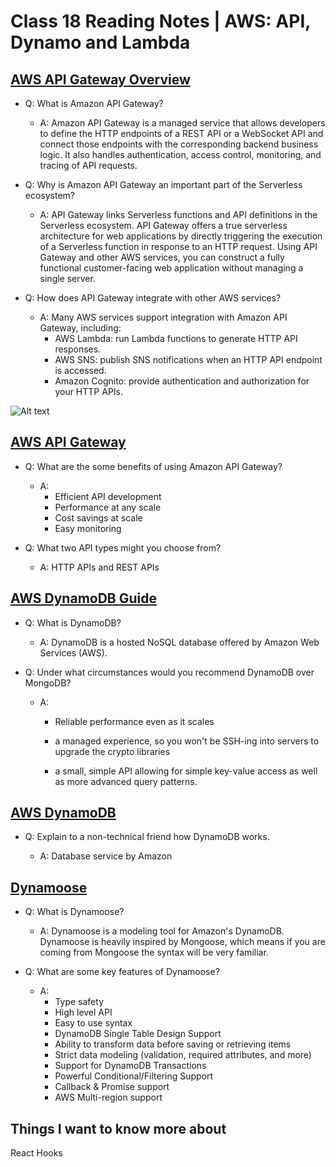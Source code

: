 # Class 18 Reading Notes |  AWS: API, Dynamo and Lambda

## [AWS API Gateway Overview](https://www.serverless.com/amazon-api-gateway)

- Q: What is Amazon API Gateway?

  - A: Amazon API Gateway is a managed service that allows developers to define the HTTP endpoints of a REST API or a WebSocket API and connect those endpoints with the corresponding backend business logic. It also handles authentication, access control, monitoring, and tracing of API requests.

- Q: Why is Amazon API Gateway an important part of the Serverless ecosystem?

  - A: API Gateway links Serverless functions and API definitions in the Serverless ecosystem. API Gateway offers a true serverless architecture for web applications by directly triggering the execution of a Serverless function in response to an HTTP request. Using API Gateway and other AWS services, you can construct a fully functional customer-facing web application without managing a single server.

- Q: How does API Gateway integrate with other AWS services?

  - A: Many AWS services support integration with Amazon API Gateway, including:
    - AWS Lambda: run Lambda functions to generate HTTP API responses.
    - AWS SNS: publish SNS notifications when an HTTP API endpoint is accessed.
    - Amazon Cognito: provide authentication and authorization for your HTTP APIs.

![Alt text](https://d1.awsstatic.com/serverless/New-API-GW-Diagram.c9fc9835d2a9aa00ef90d0ddc4c6402a2536de0d.png)

## [AWS API Gateway](https://aws.amazon.com/api-gateway/)

- Q: What are the some benefits of using Amazon API Gateway?

  - A:
    - Efficient API development
    - Performance at any scale
    - Cost savings at scale
    - Easy monitoring

- Q: What two API types might you choose from?

  - A: HTTP APIs and REST APIs

## [AWS DynamoDB Guide](<https://www.dynamodbguide.com/what-is-dynamo-db/>)

- Q: What is DynamoDB?

  - A: DynamoDB is a hosted NoSQL database offered by Amazon Web Services (AWS).

- Q: Under what circumstances would you recommend DynamoDB over MongoDB?

  - A:
    - Reliable performance even as it scales

    - a managed experience, so you won't be SSH-ing into servers to upgrade the crypto libraries

    - a small, simple API allowing for simple key-value access as well as more advanced query patterns.

## [AWS DynamoDB](https://aws.amazon.com/dynamodb/)

- Q: Explain to a non-technical friend how DynamoDB works.

  - A: Database service by Amazon

## [Dynamoose](https://dynamoosejs.com/getting_started/Introduction)

- Q: What is Dynamoose?

  - A: Dynamoose is a modeling tool for Amazon's DynamoDB. Dynamoose is heavily inspired by Mongoose, which means if you are coming from Mongoose the syntax will be very familiar.

- Q: What are some key features of Dynamoose?

  - A:
    - Type safety
    - High level API
    - Easy to use syntax
    - DynamoDB Single Table Design Support
    - Ability to transform data before saving or retrieving items
    - Strict data modeling (validation, required attributes, and more)
    - Support for DynamoDB Transactions
    - Powerful Conditional/Filtering Support
    - Callback & Promise support
    - AWS Multi-region support

## Things I want to know more about

React Hooks